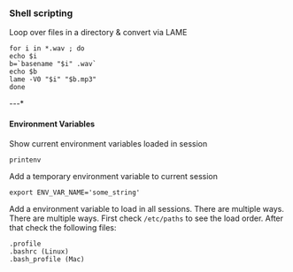 ### Shell scripting

Loop over files in a directory & convert via LAME

    for i in *.wav ; do
    echo $i
    b=`basename "$i" .wav`
    echo $b
    lame -V0 "$i" "$b.mp3"
    done

---*

#### Environment Variables
Show current environment variables loaded in session

    printenv

Add a temporary environment variable to current session

    export ENV_VAR_NAME='some_string'

Add a environment variable to load in all sessions. There are multiple ways. There are multiple ways. First check `/etc/paths` to see the load order. After that check the following files:

    .profile
    .bashrc (Linux)
    .bash_profile (Mac)
